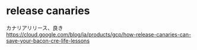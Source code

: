 # release canaries
カナリアリリース、良き  
https://cloud.google.com/blog/ja/products/gcp/how-release-canaries-can-save-your-bacon-cre-life-lessons
